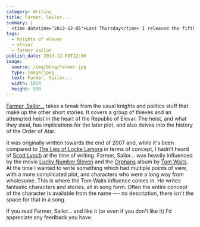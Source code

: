 ```yaml
---
category: Writing
title: Farmer, Sailor...
summary: |
  <time datetime="2013-12-05">Last Thursday</time> I released the fifth part of the Knights of Elevar series, again, through Amazon's Kindle Direct Publishing platform.
tags: 
  - knights of elevar
  - elevar
  - farmer sailor
publish_date: 2013-12-09T12:00
image:
  source: /img/blog/farmer.jpg
  type: image/jpeg
  text: Farmer, Sailor...
  width: 1034
  height: 500
---
```


[Farmer, Sailor...][farmer] takes a break from the usual knights and politics stuff that make up the other short stories. It covers a group of thieves and an attempted heist in the heart of the Republic of Elevar. The heist, and what they steal, has implications for the later plot, and also delves into the history of the Order of Atar.

It was originally written towards the end of 2007 and, while it's been compared to [The Lies of Locke Lamora][lies] in terms of concept, I hadn't heard of [Scott Lynch][scott] at the time of writing. Farmer, Sailor... was heavily influenced by the movie [Lucky Number Sleven][sleven] and the [Orphans][orphans] album by [Tom Waits][tom]. At the time I wanted to write something which had multiple points of view, with a more complicated plot, and characters who were a long way from wholesome. This is where the Tom Waits influence comes in. He writes fantastic characters and stories, all in song form. Often the entire concept of the character is available from the name --- no description, there isn't the space for that in a song.

If you read Farmer, Sailor... and like it (or even if you don't like it) I'd appreciate any feedback you have.

[farmer]: http://www.amazon.co.uk/Farmer-Sailor-Knights-Elevar-Stoo-ebook/dp/B00H4G4D0Q/
[lies]: https://en.wikipedia.org/wiki/The_Lies_of_Locke_Lamora
[sleven]: http://www.imdb.com/title/tt0425210/
[orphans]: http://www.tomwaits.com/albums/#/albums/album/4/Orphans/
[tom]: http://www.tomwaits.com/
[scott]: http://www.scottlynch.us/
